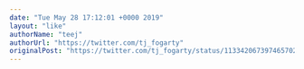 ```yaml
---
date: "Tue May 28 17:12:01 +0000 2019"
layout: "like"
authorName: "teej"
authorUrl: "https://twitter.com/tj_fogarty"
originalPost: "https://twitter.com/tj_fogarty/status/1133420673974657026"
---
```

